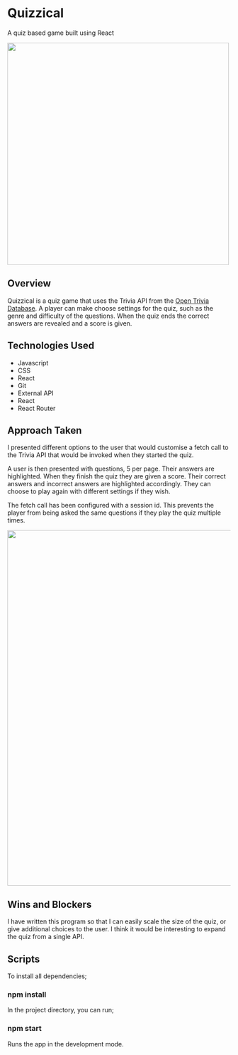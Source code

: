 <h1>Quizzical</h1>


A quiz based game built using React

<img src="https://user-images.githubusercontent.com/17533749/174472849-c87c2686-6417-47cd-be8c-d70f3aead5be.png" width="500">

<h2>Overview</h2>

Quizzical is a quiz game that uses the Trivia API from the <a href="https://opentdb.com/api_config.php">Open Trivia Database</a>.
A player can make choose settings for the quiz, such as the genre and difficulty of the questions. When the quiz ends the correct answers are revealed and a score is given.


<h2>Technologies Used</h2>
<ul>
  <li>Javascript</li>
  <li>CSS</li>
  <li>React</li>
  <li>Git</li>
  <li>External API</li>
  <li>React</li>
  <li>React Router</li>
</ul>

<h2>Approach Taken</h2>
I presented different options to the user that would customise a fetch call to the Trivia API that would be invoked when they started the quiz.

A user is then presented with questions, 5 per page. Their answers are highlighted. When they finish the quiz they are given a score. Their correct answers and incorrect answers are highlighted accordingly. They can choose to play again with different settings if they wish.

The fetch call has been configured with a session id. This prevents the player from being asked the same questions if they play the quiz multiple times.

<!-- ![image](https://user-images.githubusercontent.com/17533749/174472811-a4a8a725-2ed7-45c5-8ddb-60504fe81dec.png) -->
<img src="https://user-images.githubusercontent.com/17533749/174472811-a4a8a725-2ed7-45c5-8ddb-60504fe81dec.png" width="800">

<h2>Wins and Blockers</h2>
I have written this program so that I can easily scale the size of the quiz, or give additional choices to the user. 
I think it would be interesting to expand the quiz from a single API.

<h2>Scripts</h2>
To install all dependencies;

### npm install

In the project directory, you can run;

### npm start

Runs the app in the development mode.


